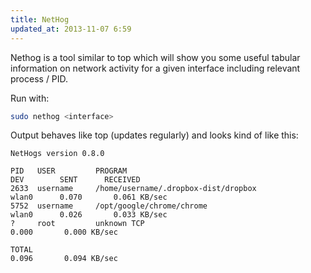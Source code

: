 ```yaml
---
title: NetHog
updated_at: 2013-11-07 6:59
---
```



Nethog is a tool similar to top which will show you some useful tabular
information on network activity for a given interface including relevant
process / PID.

Run with:

```bash
sudo nethog <interface>
```

Output behaves like top (updates regularly) and looks kind of like this: 

```
NetHogs version 0.8.0

PID   USER         PROGRAM                                                 DEV        SENT      RECEIVED
2633  username     /home/username/.dropbox-dist/dropbox                    wlan0      0.070       0.061 KB/sec
5752  username     /opt/google/chrome/chrome                               wlan0      0.026       0.033 KB/sec
?     root         unknown TCP                                                        0.000       0.000 KB/sec

TOTAL                                                                           0.096       0.094 KB/sec
```
